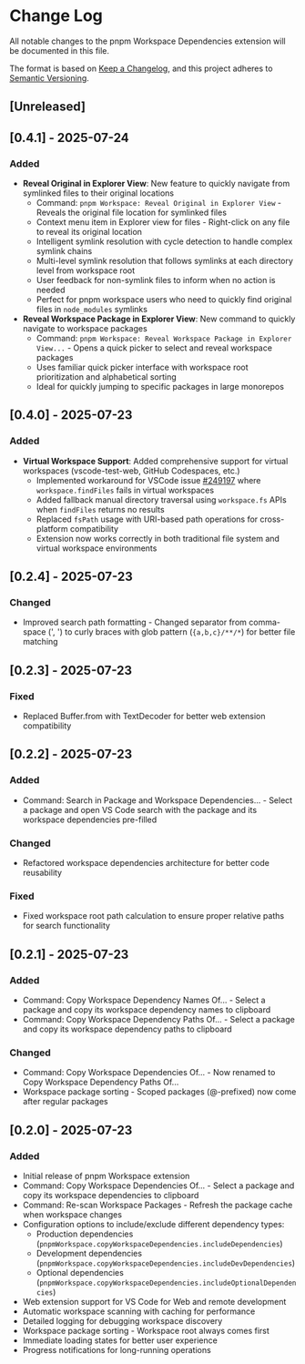 <!-- markdownlint-disable MD024 -->

# Change Log

All notable changes to the pnpm Workspace Dependencies extension will be documented in this file.

The format is based on [Keep a Changelog](http://keepachangelog.com/), and this project adheres to [Semantic Versioning](https://semver.org/).

## [Unreleased]

## [0.4.1] - 2025-07-24

### Added

- **Reveal Original in Explorer View**: New feature to quickly navigate from symlinked files to their original locations
  - Command: `pnpm Workspace: Reveal Original in Explorer View` - Reveals the original file location for symlinked files
  - Context menu item in Explorer view for files - Right-click on any file to reveal its original location
  - Intelligent symlink resolution with cycle detection to handle complex symlink chains
  - Multi-level symlink resolution that follows symlinks at each directory level from workspace root
  - User feedback for non-symlink files to inform when no action is needed
  - Perfect for pnpm workspace users who need to quickly find original files in `node_modules` symlinks
- **Reveal Workspace Package in Explorer View**: New command to quickly navigate to workspace packages
  - Command: `pnpm Workspace: Reveal Workspace Package in Explorer View...` - Opens a quick picker to select and reveal workspace packages
  - Uses familiar quick picker interface with workspace root prioritization and alphabetical sorting
  - Ideal for quickly jumping to specific packages in large monorepos

## [0.4.0] - 2025-07-23

### Added

- **Virtual Workspace Support**: Added comprehensive support for virtual workspaces (vscode-test-web, GitHub Codespaces, etc.)
  - Implemented workaround for VSCode issue [#249197](https://github.com/microsoft/vscode/issues/249197) where `workspace.findFiles` fails in virtual workspaces
  - Added fallback manual directory traversal using `workspace.fs` APIs when `findFiles` returns no results
  - Replaced `fsPath` usage with URI-based path operations for cross-platform compatibility
  - Extension now works correctly in both traditional file system and virtual workspace environments

## [0.2.4] - 2025-07-23

### Changed

- Improved search path formatting - Changed separator from comma-space (', ') to curly braces with glob pattern (`{a,b,c}/**/*`) for better file matching

## [0.2.3] - 2025-07-23

### Fixed

- Replaced Buffer.from with TextDecoder for better web extension compatibility

## [0.2.2] - 2025-07-23

### Added

- Command: Search in Package and Workspace Dependencies... - Select a package and open VS Code search with the package and its workspace dependencies pre-filled

### Changed

- Refactored workspace dependencies architecture for better code reusability

### Fixed

- Fixed workspace root path calculation to ensure proper relative paths for search functionality

## [0.2.1] - 2025-07-23

### Added

- Command: Copy Workspace Dependency Names Of... - Select a package and copy its workspace dependency names to clipboard
- Command: Copy Workspace Dependency Paths Of... - Select a package and copy its workspace dependency paths to clipboard

### Changed

- Command: Copy Workspace Dependencies Of... - Now renamed to Copy Workspace Dependency Paths Of...
- Workspace package sorting - Scoped packages (@-prefixed) now come after regular packages

## [0.2.0] - 2025-07-23

### Added

- Initial release of pnpm Workspace extension
- Command: Copy Workspace Dependencies Of... - Select a package and copy its workspace dependencies to clipboard
- Command: Re-scan Workspace Packages - Refresh the package cache when workspace changes
- Configuration options to include/exclude different dependency types:
  - Production dependencies (`pnpmWorkspace.copyWorkspaceDependencies.includeDependencies`)
  - Development dependencies (`pnpmWorkspace.copyWorkspaceDependencies.includeDevDependencies`)
  - Optional dependencies (`pnpmWorkspace.copyWorkspaceDependencies.includeOptionalDependencies`)
- Web extension support for VS Code for Web and remote development
- Automatic workspace scanning with caching for performance
- Detailed logging for debugging workspace discovery
- Workspace package sorting - Workspace root always comes first
- Immediate loading states for better user experience
- Progress notifications for long-running operations
